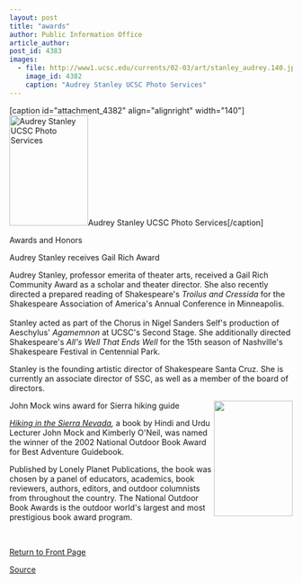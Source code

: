 ```yaml
---
layout: post
title: "awards"
author: Public Information Office
article_author: 
post_id: 4383
images:
  - file: http://www1.ucsc.edu/currents/02-03/art/stanley_audrey.140.jpg
    image_id: 4382
    caption: "Audrey Stanley UCSC Photo Services"
---
```


[caption id="attachment_4382" align="alignright" width="140"]<a href="http://dev-ucsc-news.pantheonsite.io/wp-content/uploads/2002/12/stanley_audrey.140.jpg"><img class="size-full wp-image-4382" src="http://dev-ucsc-news.pantheonsite.io/wp-content/uploads/2002/12/stanley_audrey.140.jpg" alt="Audrey Stanley UCSC Photo Services" width="140" height="196" /></a>Audrey Stanley UCSC Photo Services[/caption]
<p class="pagehead">
  Awards and Honors
</p>
<p class="sectionhead">
  <a name="stanley" id="stanley"></a>Audrey Stanley receives Gail Rich Award
</p>
<p>
  Audrey Stanley, professor emerita of theater arts, received a Gail Rich Community Award as a scholar and theater director. She also recently directed a prepared reading of Shakespeare's <i>Troilus and Cressida</i> for the Shakespeare Association of America's Annual Conference in Minneapolis.<br>
  <br>
  Stanley acted as part of the Chorus in Nigel Sanders Self's production of Aeschylus' <i>Agamemnon</i> at UCSC's Second Stage. She additionally directed Shakespeare's <i>All's Well That Ends Well</i> for the 15th season of Nashville's Shakespeare Festival in Centennial Park.
</p>
<p>
  Stanley is the founding artistic director of Shakespeare Santa Cruz. She is currently an associate director of SSC, as well as a member of the board of directors.
</p>
<p>
  <span class="sectionhead"><i><a name="mock" id="mock"></a><a href="http://www.monitor.net/%7Ejmko/karakoram/newbooks.htm"><img align="right" height="205" src="../art/mock_book.140.jpg" width="140" alt=""></a></i>John Mock wins award for Sierra hiking guide</span>
</p>
<p>
  <i><a href="http://www.monitor.net/%7Ejmko/karakoram/newbooks.htm">Hiking in the Sierra Nevada</a>,</i> a book by Hindi and Urdu Lecturer John Mock and Kimberly O'Neil, was named the winner of the 2002 National Outdoor Book Award for Best Adventure Guidebook.
</p>
<p>
  Published by Lonely Planet Publications, the book was chosen by a panel of educators, academics, book reviewers, authors, editors, and outdoor columnists from throughout the country. The National Outdoor Book Awards is the outdoor world's largest and most prestigious book award program.
</p>
<p>
  <span class="sectionhead"><br></span>
</p>
<p>
  <a href="http://currents.ucsc.edu/">Return to Front Page</a>
</p>
<p><a href="http://www1.ucsc.edu/currents/02-03/12-02/awards.html" title="Permalink to awards">Source</a></p>
